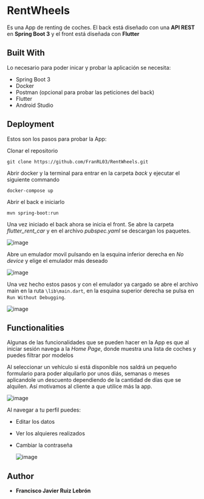 # RentWheels

Es una App de renting de coches. El back está diseñado con una **API REST** en **Spring Boot 3** y
el front está diseñada con **Flutter**

## Built With

Lo necesario para poder inicar y probar la aplicación se necesita:

- Spring Boot 3
- Docker
- Postman (opcional para probar las peticiones del back)
- Flutter
- Android Studio

## Deployment

Estos son los pasos para probar la App:

Clonar el repositorio

    git clone https://github.com/FranRL03/RentWheels.git

Abrir docker y la terminal para entrar en la carpeta 
*back* y ejecutar el siguiente commando

    docker-compose up

Abrir el back e iniciarlo

    mvn spring-boot:run

  Una vez iniciado el back ahora se inicia el front.
  Se abre la carpeta *flutter_rent_car* y en el archivo 
  *pubspec.yaml* se descargan los paquetes.

  ![image](https://github.com/FranRL03/RentWheels/assets/122262348/cc180b19-8d6d-45b5-a380-2585f533514b)

  Abre un emulador movil pulsando en la esquina inferior derecha en *No device* y elige el emulador más deseado
  
  ![image](https://github.com/FranRL03/RentWheels/assets/122262348/d84ca45c-3b9e-4ec4-a04c-4a82490a05e3)

  Una vez hecho estos pasos y con el emulador ya cargado se abre el archivo main en la ruta `\lib\main.dart`, 
  en la esquina superior derecha se pulsa en `Run Without Debugging`.

  ![image](https://github.com/FranRL03/RentWheels/assets/122262348/8b7e5f8a-5406-463f-8f4b-55828de2ea36)


## Functionalities

Algunas de las funcionalidades que se pueden hacer en la App es que al iniciar sesión navega a la *Home Page*, 
donde muestra una lista de coches y puedes filtrar por modelos

Al seleccionar un vehículo si está disponible nos saldrá un pequeño formulario para poder alquilarlo por unos diás, semanas o meses aplicandole un descuento
dependiendo de la cantidad de días que se alquilen. Así motivamos al cliente a que utilice más la app. 

![image](https://github.com/FranRL03/RentWheels/assets/122262348/916e3998-d334-431d-b358-537733b09602)

Al navegar a tu perfil puedes: 
- Editar los datos
- Ver los alquieres realizados
- Cambiar la contraseña

  ![image](https://github.com/FranRL03/RentWheels/assets/122262348/849d574f-e24f-4794-9ddc-e7e2bd40ace3)



## Author

  - **Francisco Javier Ruiz Lebrón** 

